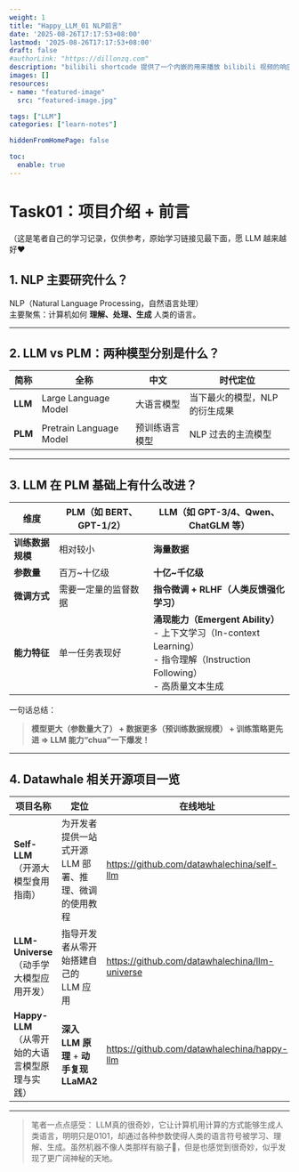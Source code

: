 ```yaml
---
weight: 1
title: "Happy_LLM_01 NLP前言"
date: '2025-08-26T17:17:53+08:00'
lastmod: '2025-08-26T17:17:53+08:00'
draft: false
#authorLink: "https://dillonzq.com"
description: "bilibili shortcode 提供了一个内嵌的用来播放 bilibili 视频的响应式播放器."
images: []
resources:
- name: "featured-image"
  src: "featured-image.jpg"

tags: ["LLM"]
categories: ["learn-notes"]

hiddenFromHomePage: false

toc:
  enable: true
---
```



<!--more-->

# Task01：项目介绍 + 前言
（这是笔者自己的学习记录，仅供参考，原始学习链接见最下面，愿 LLM 越来越好❤
## 1. NLP 主要研究什么？
NLP（Natural Language Processing，自然语言处理）  
主要聚焦：计算机如何 **理解、处理、生成** 人类的语言。

---

## 2. LLM vs PLM：两种模型分别是什么？

| 简称 | 全称 | 中文 | 时代定位 |
| --- | --- | --- | --- |
| **LLM** | Large Language Model | 大语言模型 | 当下最火的模型，NLP的衍生成果 |
| **PLM** | Pretrain Language Model | 预训练语言模型 | NLP 过去的主流模型 |

---

## 3. LLM 在 PLM 基础上有什么改进？

| 维度 | PLM（如 BERT、GPT-1/2） | LLM（如 GPT-3/4、Qwen、ChatGLM 等） |
| --- | --- | --- |
| **训练数据规模** | 相对较小 | **海量数据** |
| **参数量** | 百万~十亿级 | **十亿~千亿级** |
| **微调方式** | 需要一定量的监督数据 | **指令微调 + RLHF（人类反馈强化学习）** |
| **能力特征** | 单一任务表现好 | **涌现能力（Emergent Ability）**<br>- 上下文学习（In-context Learning）<br>- 指令理解（Instruction Following）<br>- 高质量文本生成 |

一句话总结：  
> **模型更大（参数量大了） + 数据更多（预训练数据规模） + 训练策略更先进 ⇒ LLM 能力“chua”一下爆发！**

---

## 4. Datawhale 相关开源项目一览

| 项目名称 | 定位 | 在线地址 |
| --- | ---  | --- |
| **Self-LLM**<br>（开源大模型食用指南） |为开发者提供一站式开源 LLM 部署、推理、微调的使用教程  | https://github.com/datawhalechina/self-llm |
| **LLM-Universe**<br>（动手学大模型应用开发） |指导开发者从零开始搭建自己的 LLM 应用|https://github.com/datawhalechina/llm-universe|
| **Happy-LLM**<br>（从零开始的大语言模型原理与实践） | **深入 LLM 原理** + **动手复现 LLaMA2** | https://github.com/datawhalechina/happy-llm |

---

> 笔者一点点感受：
> LLM真的很奇妙，它让计算机用计算的方式能够生成人类语言，明明只是0101，却通过各种参数使得人类的语言符号被学习、理解、生成。虽然机器不像人类那样有脑子🧠，但是也感觉到很奇妙，似乎发现了更广阔神秘的天地。